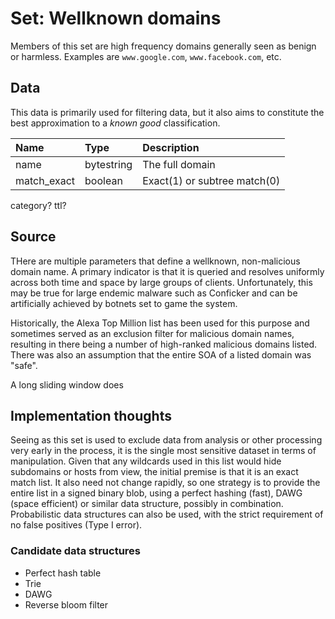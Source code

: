 # Set: Wellknown domains

Members of this set are high frequency domains generally seen as benign or harmless. Examples are `www.google.com`, `www.facebook.com`, etc. 

## Data

This data is primarily used for filtering data, but it also aims to constitute the best approximation to a _known good_ classification. 

|  Name          | Type            | Description    |
| :------------- | :-------------  | :------------- |
|name            |bytestring       |The full domain |
|match_exact     |boolean          |Exact(1) or subtree match(0)|

category?
ttl?

## Source

THere are multiple parameters that define a wellknown, non-malicious domain name. A primary indicator is that it is queried and resolves uniformly across both time and space by large groups of clients. Unfortunately, this may be true for large endemic malware such as Conficker and can be artificially achieved by botnets set to game the system. 

Historically, the Alexa Top Million list has been used for this purpose and sometimes served as an exclusion filter for malicious domain names, resulting in there being a number of high-ranked malicious domains listed. There was also an assumption that the entire SOA of a listed domain was "safe". 

A long sliding window does 



## Implementation thoughts

Seeing as this set is used to exclude data from analysis or other processing very early in the process, it is the single most sensitive dataset in terms of manipulation. Given that any wildcards used in this list would hide subdomains or hosts from view, the initial premise is that it is an exact match list. It also need not change rapidly, so one strategy is to provide the entire list in a signed binary blob, using a perfect hashing (fast), DAWG (space efficient) or similar data structure, possibly in combination. Probabilistic data structures can also be used, with the strict requirement of no false positives (Type I error). 

### Candidate data structures

- Perfect hash table
- Trie
- DAWG
- Reverse bloom filter

